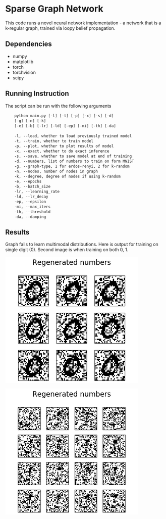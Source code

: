 # Sparse Graph Network
This code runs a novel neural network implementation - a network that is a k-regular graph, trained via loopy belief propagation.

## Dependencies
* numpy
* matplotlib
* torch
* torchvision
* scipy

## Running Instruction

The script can be run with the following arguments

        python main.py [-l] [-t] [-p] [-x] [-s] [-d]
        [-g] [-n] [-k]
        [-e] [-b] [-lr] [-ld] [-ep] [-mi] [-th] [-da]

        -l, --load, whether to load previously trained model
        -t, --train, whether to train model
        -p, --plot, whether to plot results of model
        -x, --exact, whether to do exact inference
        -s, --save, whether to save model at end of training
        -d, --numbers, list of numbers to train on form MNIST
        -g, --graph-type, 1 for erdos-renyi, 2 for k-random
        -n, --nodes, number of nodes in graph
        -k, --degree, degree of nodes if using k-random
        -e, --epochs
        -b, --batch_size
        -lr, --learning_rate
        -ld, --lr_decay
        -ep, --epsilon
        -mi, --max_iters
        -th, --threshold
        -da, --damping
        

## Results

Graph fails to learn multimodal distributions. Here is output for training on single digit (0). Second image is when training on both 0, 1.


![learns single digit](figs/learns_single.png)



![does not learn two digits](figs/no_learns_double.png)
